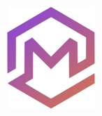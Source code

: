 <p align="center">
  <img src="https://raw.githubusercontent.com/macedonga/macedonga/master/pfp.svg" width="200px">
</p>
